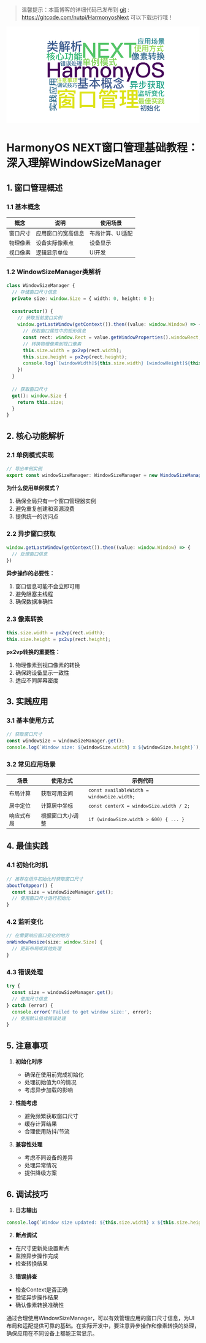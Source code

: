  
> 温馨提示：本篇博客的详细代码已发布到 [git](https://gitcode.com/nutpi/HarmonyosNext) : https://gitcode.com/nutpi/HarmonyosNext 可以下载运行哦！

![](../images/img_97856e88.png)

# HarmonyOS NEXT窗口管理基础教程：深入理解WindowSizeManager

## 1. 窗口管理概述

### 1.1 基本概念

| 概念 | 说明 | 使用场景 |
|------|------|----------|
| 窗口尺寸 | 应用窗口的宽高信息 | 布局计算、UI适配 |
| 物理像素 | 设备实际像素点 | 设备显示 |
| 视口像素 | 逻辑显示单位 | UI开发 |

### 1.2 WindowSizeManager类解析

```typescript
class WindowSizeManager {
  // 存储窗口尺寸信息
  private size: window.Size = { width: 0, height: 0 };
 
  constructor() {
    // 获取当前窗口实例
    window.getLastWindow(getContext()).then((value: window.Window) => {
      // 获取窗口属性中的矩形信息
      const rect: window.Rect = value.getWindowProperties().windowRect;
      // 转换物理像素到视口像素
      this.size.width = px2vp(rect.width);
      this.size.height = px2vp(rect.height);
      console.log(`[windowWidth]${this.size.width} [windowHeight]${this.size.height}`);
    })
  }

  // 获取窗口尺寸
  get(): window.Size {
    return this.size;
  }
}
```

## 2. 核心功能解析

### 2.1 单例模式实现

```typescript
// 导出单例实例
export const windowSizeManager: WindowSizeManager = new WindowSizeManager();
```

**为什么使用单例模式？**
1. 确保全局只有一个窗口管理器实例
2. 避免重复创建和资源浪费
3. 提供统一的访问点

### 2.2 异步窗口获取

```typescript
window.getLastWindow(getContext()).then((value: window.Window) => {
  // 处理窗口信息
})
```

**异步操作的必要性：**
1. 窗口信息可能不会立即可用
2. 避免阻塞主线程
3. 确保数据准确性

### 2.3 像素转换

```typescript
this.size.width = px2vp(rect.width);
this.size.height = px2vp(rect.height);
```

**px2vp转换的重要性：**
1. 物理像素到视口像素的转换
2. 确保跨设备显示一致性
3. 适应不同屏幕密度

## 3. 实践应用

### 3.1 基本使用方式

```typescript
// 获取窗口尺寸
const windowSize = windowSizeManager.get();
console.log(`Window size: ${windowSize.width} x ${windowSize.height}`);
```

### 3.2 常见应用场景

| 场景 | 使用方式 | 示例代码 |
|------|----------|----------|
| 布局计算 | 获取可用空间 | `const availableWidth = windowSize.width;` |
| 居中定位 | 计算居中坐标 | `const centerX = windowSize.width / 2;` |
| 响应式布局 | 根据窗口大小调整 | `if (windowSize.width > 600) { ... }` |

## 4. 最佳实践

### 4.1 初始化时机

```typescript
// 推荐在组件初始化时获取窗口尺寸
aboutToAppear() {
  const size = windowSizeManager.get();
  // 使用窗口尺寸进行初始化
}
```

### 4.2 监听变化

```typescript
// 在需要响应窗口变化的地方
onWindowResize(size: window.Size) {
  // 更新布局或其他处理
}
```

### 4.3 错误处理

```typescript
try {
  const size = windowSizeManager.get();
  // 使用尺寸信息
} catch (error) {
  console.error('Failed to get window size:', error);
  // 使用默认值或错误处理
}
```

## 5. 注意事项

1. **初始化时序**
   - 确保在使用前完成初始化
   - 处理初始值为0的情况
   - 考虑异步加载的影响

2. **性能考虑**
   - 避免频繁获取窗口尺寸
   - 缓存计算结果
   - 合理使用防抖/节流

3. **兼容性处理**
   - 考虑不同设备的差异
   - 处理异常情况
   - 提供降级方案

## 6. 调试技巧

1. **日志输出**
```typescript
console.log(`Window size updated: ${this.size.width} x ${this.size.height}`);
```

2. **断点调试**
- 在尺寸更新处设置断点
- 监控异步操作完成
- 检查转换结果

3. **错误排查**
- 检查Context是否正确
- 验证异步操作结果
- 确认像素转换准确性

通过合理使用WindowSizeManager，可以有效管理应用的窗口尺寸信息，为UI布局和适配提供可靠的基础。在实际开发中，要注意异步操作和像素转换的处理，确保应用在不同设备上都能正常显示。
